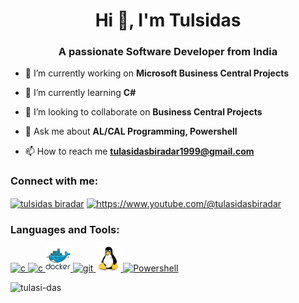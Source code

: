 <h1 align="center">Hi 👋, I'm Tulsidas</h1>
<h3 align="center">A passionate Software Developer from India</h3>


- 🔭 I’m currently working on **Microsoft Business Central Projects**

- 🌱 I’m currently learning **C#**

- 👯 I’m looking to collaborate on **Business Central Projects**

- 💬 Ask me about **AL/CAL Programming, Powershell**

- 📫 How to reach me **tulasidasbiradar1999@gmail.com**

<h3 align="left">Connect with me:</h3>
<p align="left">
<a href="https://www.linkedin.com/in/tulsidas-biradar-377b75177/?originalSubdomain=in" target="blank"><img align="center" src="https://raw.githubusercontent.com/rahuldkjain/github-profile-readme-generator/master/src/images/icons/Social/linked-in-alt.svg" alt="tulsidas biradar" height="30" width="40" /></a>
<a href="https://www.youtube.com/channel/UCBq64D-oYGHjBN1dpO8ZGjQ" target="blank"><img align="center" src="https://raw.githubusercontent.com/rahuldkjain/github-profile-readme-generator/master/src/images/icons/Social/youtube.svg" alt="https://www.youtube.com/@tulasidasbiradar" height="30" width="40" /></a>
</p>

<h3 align="left">Languages and Tools:</h3>
<p align="left"><a href="https://www.microsoft.com/en-us/dynamics-365/products/business-central" target="_blank" rel="noreferrer"> <img src="https://www.waldo.be/wp-content/uploads/2021/11/business-central-logo.png" alt="c" width="40" height="40"/> </a>  <a href="https://www.microsoft.com/en-us/dynamics-365/products/business-central" target="_blank" rel="noreferrer"> <img src="https://www.kauffmann.nl/wp-content/uploads/2019/10/AL_ext_logo.png" alt="c" width="40" height="40"/> </a> <a href="https://www.docker.com/" target="_blank" rel="noreferrer"> <img src="https://raw.githubusercontent.com/devicons/devicon/master/icons/docker/docker-original-wordmark.svg" alt="docker" width="40" height="40"/> </a> <a href="https://git-scm.com/" target="_blank" rel="noreferrer"> <img src="https://www.vectorlogo.zone/logos/git-scm/git-scm-icon.svg" alt="git" width="40" height="40"/> </a> <a href="https://www.linux.org/" target="_blank" rel="noreferrer"> <img src="https://raw.githubusercontent.com/devicons/devicon/master/icons/linux/linux-original.svg" alt="linux" width="40" height="40"/> </a><a href="https://www.powershellgallery.com/packages/GitModule/0.0.0.4" target="_blank" rel="noreferrer"> <img src=https://raw.githubusercontent.com/gist/Xainey/d5bde7d01dcbac51ac951810e94313aa/raw/6c858c46726541b48ddaaebab29c41c07a196394/PowerShell.svg alt="Powershell" width="40" height="40"/> </a></p></p>

<p><img align="left" src="https://github-readme-stats.vercel.app/api/top-langs?username=tulasi-das&show_icons=true&locale=en&layout=compact" alt="tulasi-das" /></p>

